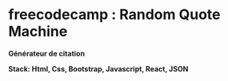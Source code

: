 # freecodecamp : Random Quote Machine

**Générateur de citation**


**Stack: Html, Css, Bootstrap, Javascript, React, JSON**
